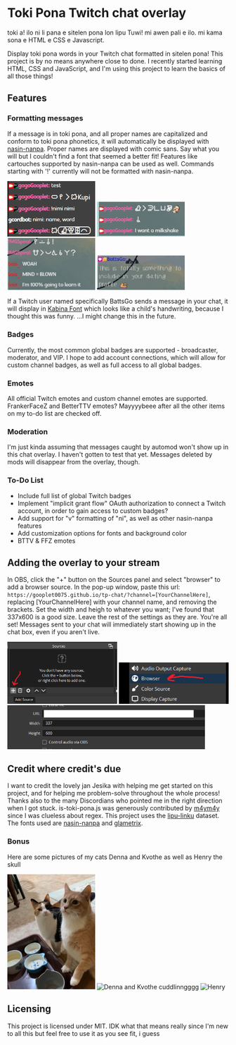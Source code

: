 # Toki Pona Twitch chat overlay
toki a! ilo ni li pana e sitelen pona lon lipu Tuwi! mi awen pali e ilo. mi kama sona e HTML e CSS e Javascript. 

Display toki pona words in your Twitch chat formatted in sitelen pona! This project is by no means anywhere close to done. I recently started learning HTML, CSS and JavaScript, and I'm using this project to learn the basics of all those things! 

## Features
### Formatting messages
If a message is in toki pona, and all proper names are capitalized and conform to toki pona phonetics, it will automatically be displayed with [nasin-nanpa](https://github.com/ETBCOR/nasin-nanpa). Proper names are displayed with comic sans. Say what you will but I couldn't find a font that seemed a better fit! Features like cartouches supported by nasin-nanpa can be used as well. Commands starting with '!' currently will not be formatted with nasin-nanpa. 

<img src="./readme-images/example1.png" alt="proper names and cartouches" width=200/>
<img src="./readme-images/example2.png" alt="emotes" width=200/>
<img src="./readme-images/example4.png" alt="sitelen pona example from an actual stream" width=200/>
<img src="./readme-images/example3.png" alt="BattsGo" width=200/>

If a Twitch user named specifically BattsGo sends a message in your chat, it will display in [Kabina Font](https://www.fontspace.com/kabina-font-f22386) which looks like a child's handwriting, because I thought this was funny.
...I might change this in the future.
### Badges
Currently, the most common global badges are supported - broadcaster, moderator, and VIP. I hope to add account connections, which will allow for custom channel badges, as well as full access to all global badges. 
### Emotes
All official Twitch emotes and custom channel emotes are supported. FrankerFaceZ and BetterTTV emotes? Mayyyybeee after all the other items on my to-do list are checked off.
### Moderation
I'm just kinda assuming that messages caught by automod won't show up in this chat overlay. I haven't gotten to test that yet. Messages deleted by mods will disappear from the overlay, though.

### To-Do List
- Include full list of global Twitch badges
- Implement "implicit grant flow" OAuth authorization to connect a Twitch account, in order to gain access to custom badges?
- Add support for "v" formatting of "ni", as well as other nasin-nanpa features
- Add customization options for fonts and background color
- BTTV & FFZ emotes
## Adding the overlay to your stream
In OBS, click the "+" button on the Sources panel and select "browser" to add a browser source. In the pop-up window, paste this url:
`https://gooplet0075.github.io/tp-chat/?channel=[YourChannelHere]`, replacing [YourChannelHere] with your channel name, and removing the brackets. Set the width and heigh to whatever you want; I've found that 337x600 is a good size. Leave the rest of the settings as they are. You're all set! Messages sent to your chat will immediately start showing up in the chat box, even if you aren't live.

<img src="./readme-images/obs1.png" alt="add source" width="250"/>
<img src="./readme-images/obs2.png" alt="browser source" width="250"/>
<img src="./readme-images/obs3.png" alt="settings" width="450"/>

## Credit where credit's due
I want to credit the lovely jan Jesika with helping me get started on this project, and for helping me problem-solve throughout the whole process! 
Thanks also to the many Discordians who pointed me in the right direction when I got stuck. 
is-toki-pona.js was generously contributed by [m4ym4y](https://github.com/m4ym4y) since I was clueless about regex.
This project uses the [lipu-linku](https://github.com/lipu-linku/sona) dataset.
The fonts used are [nasin-nanpa](https://github.com/ETBCOR/nasin-nanpa) and [glametrix](https://www.fontspace.com/glametrix-font-f16913).
### Bonus
Here are some pictures of my cats Denna and Kvothe as well as Henry the skull

<img src="./readme-images/cats1.png" alt="Denna and Kvothe waiting to be fed" width="200"/>
<img src="./readme-images/cats2.png" alt="Denna and Kvothe cuddlinngggg" width="300"/>
<img src="./readme-images/henry1.png" alt="Henry" width="180"/>

## Licensing
This project is licensed under MIT. IDK what that means really since I'm new to all this but feel free to use it as you see fit, i guess
